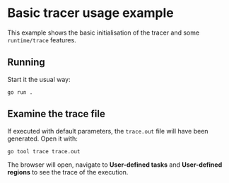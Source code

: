 # Basic tracer usage example

This example shows the basic initialisation of the tracer and some `runtime/trace`
features.

## Running

Start it the usual way:
   
    go run .

## Examine the trace file

If executed with default parameters, the `trace.out` file will have been
generated.  Open it with:

    go tool trace trace.out

The browser will open, navigate to **User-defined tasks** and **User-defined
regions** to see the trace of the execution.
